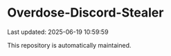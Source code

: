 # Overdose-Discord-Stealer

Last updated: 2025-06-19 10:59:59

This repository is automatically maintained.
